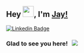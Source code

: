 ## Hey <img src="https://raw.githubusercontent.com/iampavangandhi/iampavangandhi/master/gifs/Hi.gif" width="30px">, I'm [Jay!](https://github.com/jayangshu84/)

[![Linkedin Badge](https://img.shields.io/badge/-LinkedIn-blue?style=plastic&logo=Linkedin&logoColor=white)](https://www.linkedin.com/in/jayangshusaha/)

### Glad to see you here! &nbsp; ![](https://komarev.com/ghpvc/?username=jayangshu84&color=brightgreen&style=plastic&label=PROFILE+VIEWS)

<!--
**jayangshu84/jayangshu84** is a ✨ _special_ ✨ repository because its `README.md` (this file) appears on your GitHub profile.

Here are some ideas to get you started:

- 🔭 I’m currently working on ...
- 🌱 I’m currently learning ...
- 👯 I’m looking to collaborate on ...
- 🤔 I’m looking for help with ...
- 💬 Ask me about ...
- 📫 How to reach me: ...
- 😄 Pronouns: HE/HIM
- ⚡ Fun fact: ...
-->
